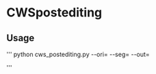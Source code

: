 # CWSpostediting

## Usage 

'''
python cws_postediting.py --ori=<original inputfile> --seg=<segmented inputfile> --out=<post-editing outputfile></p>
'''
